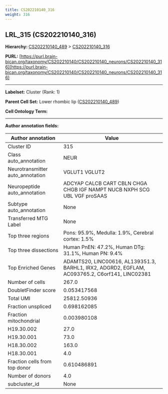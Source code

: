 ```yaml
---
title: CS202210140_316
weight: 316
---
```

## LRL_315 (CS202210140_316)
<b>Hierarchy: </b>
[CS202210140_489](../CS202210140_489) >
[CS202210140_316](../CS202210140_316)

**PURL:** [https://purl.brain-bican.org/taxonomy/CS202210140/CS202210140_neurons/CS202210140_316](https://purl.brain-bican.org/taxonomy/CS202210140/CS202210140_neurons/CS202210140_316)

---


**Labelset:** Cluster (Rank: 1)

**Parent Cell Set:** Lower rhombic lip ([CS202210140_489](../CS202210140_489))



**Cell Ontology Term:** 

[MARKER GENES.]: #


---

[TRANSFERRED ANNOTATIONS.]: #


[AUTHOR ANNOTATION FIELDS.]: #


**Author annotation fields:**

| Author annotation | Value |
|-------------------|-------|
|Cluster ID|315|
|Class auto_annotation|NEUR|
|Neurotransmitter auto_annotation|VGLUT1 VGLUT2|
|Neuropeptide auto_annotation|ADCYAP CALCB CART CBLN CHGA CHGB IGF NAMPT NUCB NXPH SCG UBL VGF proSAAS|
|Subtype auto_annotation|None|
|Transferred MTG Label|None|
|Top three regions|Pons: 95.9%, Medulla: 1.9%, Cerebral cortex: 1.5%|
|Top three dissections|Human PnEN: 47.2%, Human DTg: 31.1%, Human PN: 9.4%|
|Top Enriched Genes|ADAMTS20, LINC00616, AL139351.3, BARHL1, IRX2, ADGRD2, EGFLAM, AC093765.2, C6orf141, LINC02381|
|Number of cells|267.0|
|DoubletFinder score|0.053417568|
|Total UMI|25812.50936|
|Fraction unspliced|0.698162085|
|Fraction mitochondrial|0.003980108|
|H19.30.002|27.0|
|H19.30.001|73.0|
|H18.30.002|163.0|
|H18.30.001|4.0|
|Fraction cells from top donor|0.610486891|
|Number of donors|4.0|
|subcluster_id|None|
